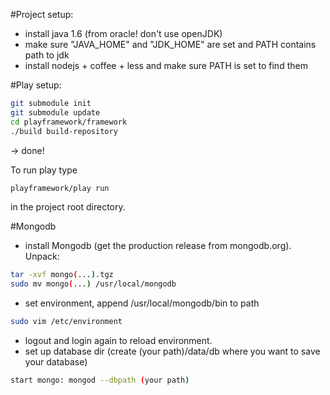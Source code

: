 #Project setup:
- install java 1.6 (from oracle! don't use openJDK)
- make sure "JAVA_HOME" and "JDK_HOME" are set and PATH contains path to jdk
- install nodejs + coffee + less and make sure PATH is set to find them 

#Play setup:
```bash
git submodule init
git submodule update
cd playframework/framework
./build build-repository
```
-> done!

To run play type 

```bash
playframework/play run
```

in the project root directory.

#Mongodb
- install Mongodb (get the production release from mongodb.org). Unpack:

```bash
tar -xvf mongo(...).tgz
sudo mv mongo(...) /usr/local/mongodb
```

- set environment, append /usr/local/mongodb/bin to path

```bash
sudo vim /etc/environment
```

- logout and login again to reload environment.
- set up database dir (create (your path)/data/db where you want to save your database)

```bash	
start mongo: mongod --dbpath (your path)
```
